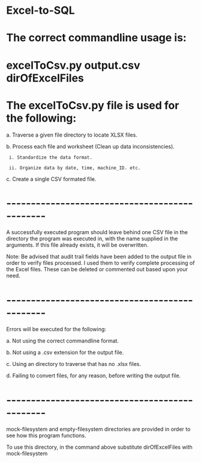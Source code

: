 # Excel-to-SQL

# The correct commandline usage is:
#  excelToCsv.py output.csv dirOfExcelFiles

# The excelToCsv.py file is used for the following:

  a. Traverse a given file directory to locate XLSX files.

  b. Process each file and worksheet (Clean up data inconsistencies).
  
     i. Standardize the data format.
     
     ii. Organize data by date, time, machine_ID. etc.
  
  c. Create a single CSV formated file.

# ----------------------------------------------
A successfully executed program should leave behind one CSV file in the directory
the program was executed in, with the name supplied in the arguments. 
If this file already exists, it will be overwritten.

Note: 
Be advised that audit trail fields have been added to the output file in order to verify files processed. I used them to verify complete processing of the Excel files.
These can be deleted or commented out based upon your need.


# ----------------------------------------------
Errors will be executed for the following:

  a. Not using the correct commandline format.
  
  b. Not using a .csv extension for the output file.
  
  c. Using an directory to traverse that has no .xlsx files.

  d. Failing to convert files, for any reason, before writing the output file.

# ----------------------------------------------
mock-filesystem and empty-filesystem directories are provided in order to see how this program functions.

To use this directory, in the command above 
substitute dirOfExcelFiles with mock-filesystem 
